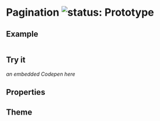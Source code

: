 # Pagination ![status: Prototype](https://img.shields.io/badge/status-prototype-orange.svg)


## Example

```javascript


```

## Try it
_an embedded Codepen here_

## Properties


## Theme
